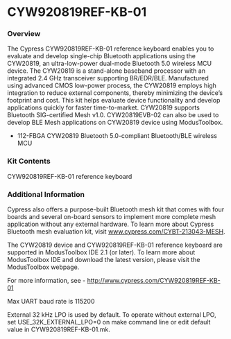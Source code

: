 # CYW920819REF-KB-01

### Overview

The Cypress CYW920819REF-KB-01 reference keyboard enables you to evaluate and develop single-chip Bluetooth applications using the CYW20819, an ultra-low-power dual-mode Bluetooth 5.0 wireless MCU device. The CYW20819 is a stand-alone baseband processor with an integrated 2.4 GHz transceiver supporting BR/EDR/BLE. Manufactured using advanced CMOS low-power process, the CYW20819 employs high integration to reduce external components, thereby minimizing the device’s footprint and cost. This kit helps evaluate device functionality and develop applications quickly for faster time-to-market. CYW20819 supports Bluetooth SIG-certified Mesh v1.0. CYW20819EVB-02 can also be used to develop BLE Mesh applications on CYW20819 device using ModusToolbox.

* 112-FBGA CYW20819 Bluetooth 5.0-compliant Bluetooth/BLE wireless MCU

### Kit Contents

CYW920819REF-KB-01 reference keyboard

### Additional Information

Cypress also offers a purpose-built Bluetooth mesh kit that comes with four boards and several on-board sensors to implement more complete mesh application without any external hardware. To learn more about Cypress Bluetooth mesh evaluation kit, visit www.cypress.com/CYBT-213043-MESH.

The CYW20819 device and CYW920819REF-KB-01 reference keyboard are supported in ModusToolbox IDE 2.1 (or later). To learn more about ModusToolbox IDE and download the latest version, please visit the ModusToolbox webpage.

For more information, see - http://www.cypress.com/CYW920819REF-KB-01

Max UART baud rate is 115200

External 32 kHz LPO is used by default. To operate without external LPO, set USE_32K_EXTERNAL_LPO=0 on
make command line or edit default value in CYW920819REF-KB-01.mk.
